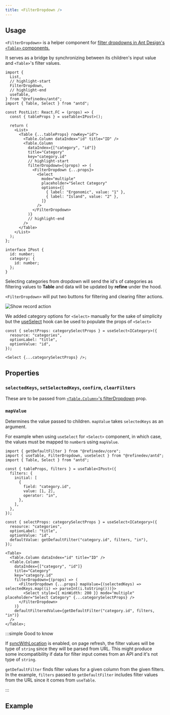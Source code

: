 ```yaml
---
title: <FilterDropdown />
---
```


## Usage

`<FilterDropdown>` is a helper component for [filter dropdowns in Ant Design's `<Table>` components.](https://ant.design/components/table/#components-table-demo-custom-filter-panel)

It serves as a bridge by synchronizing between its children's input value and `<Table>`'s filter values.

```tsx title="components/pages/postList.tsx"
import {
  List,
  // highlight-start
  FilterDropdown,
  // highlight-end
  useTable,
} from "@refinedev/antd";
import { Table, Select } from "antd";

const PostList: React.FC = (props) => {
  const { tableProps } = useTable<IPost>();

  return (
    <List>
      <Table {...tableProps} rowKey="id">
        <Table.Column dataIndex="id" title="ID" />
        <Table.Column
          dataIndex={["category", "id"]}
          title="Category"
          key="category.id"
          // highlight-start
          filterDropdown={(props) => (
            <FilterDropdown {...props}>
              <Select
                mode="multiple"
                placeholder="Select Category"
                options={[
                  { label: "Ergonomic", value: "1" },
                  { label: "Island", value: "2" },
                ]}
              />
            </FilterDropdown>
          )}
          // highlight-end
        />
      </Table>
    </List>
  );
};

interface IPost {
  id: number;
  category: {
    id: number;
  };
}
```

Selecting categories from dropdown will send the id's of categories as filtering values to **Table** and data will be updated by **refine** under the hood.

`<FilterDropdown>` will put two buttons for filtering and clearing filter actions.

<Image src="https://refine.ams3.cdn.digitaloceanspaces.com/website/static/img/category_filter-dropdown.png" alt="Show record action" />

We added category options for `<Select>` manually for the sake of simplicity but the [useSelect](/docs/ui-integrations/ant-design/hooks/use-select) hook can be used to populate the props of `<Select>`

```tsx
const { selectProps: categorySelectProps } = useSelect<ICategory>({
  resource: "categories",
  optionLabel: "title",
  optionValue: "id",
});

<Select {...categorySelectProps} />;
```

## Properties

### `selectedKeys`, `setSelectedKeys`, `confirm`, `clearFilters`

These are to be passed from [`<Table.Column>`'s filterDropdown](https://ant.design/components/table/#Column) prop.

### `mapValue`

Determines the value passed to children. `mapValue` takes `selectedKeys` as an argument.

For example when using `useSelect` for `<Select>` component, in which case, the values must be mapped to `number`s using `mapValue`.

```tsx
import { getDefaultFilter } from "@refinedev/core";
import { useTable, FilterDropdown, useSelect } from "@refinedev/antd";
import { Table, Select } from "antd";

const { tableProps, filters } = useTable<IPost>({
  filters: {
    initial: [
      {
        field: "category.id",
        value: [1, 2],
        operator: "in",
      },
    ],
  },
});

const { selectProps: categorySelectProps } = useSelect<ICategory>({
  resource: "categories",
  optionLabel: "title",
  optionValue: "id",
  defaultValue: getDefaultFilter("category.id", filters, "in"),
});

<Table>
  <Table.Column dataIndex="id" title="ID" />
  <Table.Column
    dataIndex={["category", "id"]}
    title="Category"
    key="category.id"
    filterDropdown={(props) => (
      <FilterDropdown {...props} mapValue={(selectedKeys) => selectedKeys.map((i) => parseInt(i.toString()))}>
        <Select style={{ minWidth: 200 }} mode="multiple" placeholder="Select Category" {...categorySelectProps} />
      </FilterDropdown>
    )}
    defaultFilteredValue={getDefaultFilter("category.id", filters, "in")}
  />
</Table>;
```

:::simple Good to know

If [syncWithLocation](/docs/core/refine-component#syncwithlocation) is enabled, on page refresh, the filter values will be type of `string` since they will be parsed from URL. This might produce some incompatibility if data for filter input comes from an API and it's not type of `string`.

`getDefaultFilter` finds filter values for a given column from the given filters. In the example, `filters` passed to `getDefaultFilter` includes filter values from the URL since it comes from `useTable`.

:::

<PropsTable module="@refinedev/antd/FilterDropdown"/>

## Example

<CodeSandboxExample path="table-antd-use-table" />
